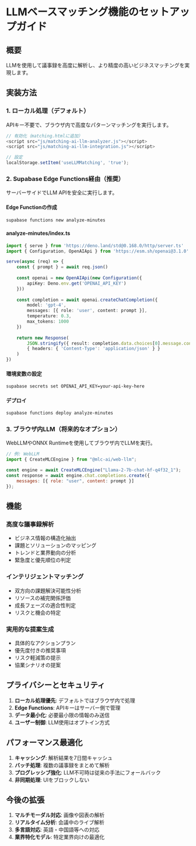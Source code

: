 # LLMベースマッチング機能のセットアップガイド

## 概要
LLMを使用して議事録を高度に解析し、より精度の高いビジネスマッチングを実現します。

## 実装方法

### 1. ローカル処理（デフォルト）
APIキー不要で、ブラウザ内で高度なパターンマッチングを実行します。

```javascript
// 有効化（matching.htmlに追加）
<script src="js/matching-ai-llm-analyzer.js"></script>
<script src="js/matching-ai-llm-integration.js"></script>

// 設定
localStorage.setItem('useLLMMatching', 'true');
```

### 2. Supabase Edge Functions経由（推奨）
サーバーサイドでLLM APIを安全に実行します。

#### Edge Functionの作成
```bash
supabase functions new analyze-minutes
```

#### analyze-minutes/index.ts
```typescript
import { serve } from 'https://deno.land/std@0.168.0/http/server.ts'
import { Configuration, OpenAIApi } from 'https://esm.sh/openai@3.1.0'

serve(async (req) => {
    const { prompt } = await req.json()
    
    const openai = new OpenAIApi(new Configuration({
        apiKey: Deno.env.get('OPENAI_API_KEY')
    }))
    
    const completion = await openai.createChatCompletion({
        model: 'gpt-4',
        messages: [{ role: 'user', content: prompt }],
        temperature: 0.3,
        max_tokens: 1000
    })
    
    return new Response(
        JSON.stringify({ result: completion.data.choices[0].message.content }),
        { headers: { 'Content-Type': 'application/json' } }
    )
})
```

#### 環境変数の設定
```bash
supabase secrets set OPENAI_API_KEY=your-api-key-here
```

#### デプロイ
```bash
supabase functions deploy analyze-minutes
```

### 3. ブラウザ内LLM（将来的なオプション）
WebLLMやONNX Runtimeを使用してブラウザ内でLLMを実行。

```javascript
// 例: WebLLM
import { CreateMLCEngine } from "@mlc-ai/web-llm";

const engine = await CreateMLCEngine("Llama-2-7b-chat-hf-q4f32_1");
const response = await engine.chat.completions.create({
    messages: [{ role: "user", content: prompt }]
});
```

## 機能

### 高度な議事録解析
- ビジネス情報の構造化抽出
- 課題とソリューションのマッピング
- トレンドと業界動向の分析
- 緊急度と優先順位の判定

### インテリジェントマッチング
- 双方向の課題解決可能性分析
- リソースの補完関係評価
- 成長フェーズの適合性判定
- リスクと機会の特定

### 実用的な提案生成
- 具体的なアクションプラン
- 優先度付きの推奨事項
- リスク軽減策の提示
- 協業シナリオの提案

## プライバシーとセキュリティ

1. **ローカル処理優先**: デフォルトではブラウザ内で処理
2. **Edge Functions**: APIキーはサーバー側で管理
3. **データ最小化**: 必要最小限の情報のみ送信
4. **ユーザー制御**: LLM使用はオプトイン方式

## パフォーマンス最適化

1. **キャッシング**: 解析結果を7日間キャッシュ
2. **バッチ処理**: 複数の議事録をまとめて解析
3. **プログレッシブ強化**: LLM不可時は従来の手法にフォールバック
4. **非同期処理**: UIをブロックしない

## 今後の拡張

1. **マルチモーダル対応**: 画像や図表の解析
2. **リアルタイム分析**: 会議中のライブ解析
3. **多言語対応**: 英語・中国語等への対応
4. **業界特化モデル**: 特定業界向けの最適化